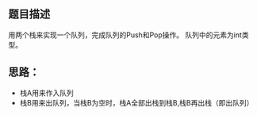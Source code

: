 ## 题目描述
用两个栈来实现一个队列，完成队列的Push和Pop操作。 队列中的元素为int类型。

## 思路：
- 栈A用来作入队列
- 栈B用来出队列，当栈B为空时，栈A全部出栈到栈B,栈B再出栈（即出队列）